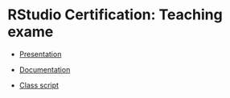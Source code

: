 # RStudio Certification: Teaching exame

- [Presentation](https://palolili23.github.io/texam/index.html)

- [Documentation](https://palolili23.github.io/texam/teaching_exam.html)

- [Class script](https://palolili23.github.io/texam/tidyr.html)
